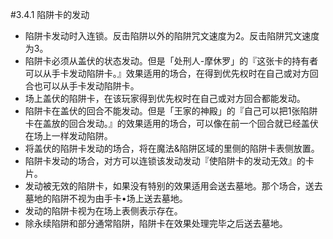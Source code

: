 #3.4.1        陷阱卡的发动
* 陷阱卡发动时入连锁。反击陷阱以外的陷阱咒文速度为2。反击陷阱咒文速度为3。
* 陷阱卡必须从盖伏的状态发动。但是「处刑人-摩休罗」的『这张卡的持有者可以从手卡发动陷阱卡。』效果适用的场合，在得到优先权时在自己或对方回合也可以从手卡发动陷阱卡。
* 场上盖伏的陷阱卡，在该玩家得到优先权时在自己或对方回合都能发动。
* 陷阱卡在盖伏的回合不能发动。但是「王家的神殿」的『自己可以把1张陷阱卡在盖放的回合发动。』的效果适用的场合，可以像在前一个回合就已经盖伏在场上一样发动陷阱。
* 将盖伏的陷阱卡发动的场合，将在魔法&陷阱区域的里侧的陷阱卡表侧放置。
* 陷阱卡发动的场合，对方可以连锁该发动发动『使陷阱卡的发动无效』的卡片。
* 发动被无效的陷阱卡，如果没有特别的效果适用会送去墓地。那个场合，送去墓地的陷阱不视为由手卡•场上送去墓地。
* 发动的陷阱卡视为在场上表侧表示存在。
* 除永续陷阱和部分通常陷阱，陷阱卡在效果处理完毕之后送去墓地。
